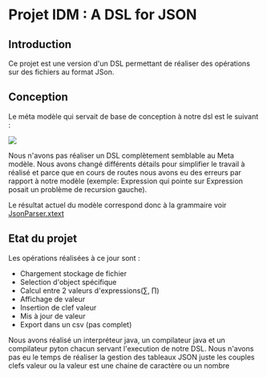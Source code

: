 # Projet IDM : A DSL for JSON
## Introduction

Ce projet est une version d'un DSL permettant de réaliser des opérations sur des fichiers au format JSon. 
## Conception
Le méta modèle qui servait de base de conception à notre dsl est le suivant : 

![](https://i.imgur.com/nWRaMdo.png)

Nous n'avons pas réaliser un DSL complètement semblable au Meta modèle.
Nous avons changé différents détails pour simplifier le travail à réalisé et parce que en cours de routes nous avons eu des erreurs par rapport à notre modèle  (exemple: Expression qui pointe sur Expression posait un problème de recursion gauche).

Le résultat actuel du modèle correspond donc à la grammaire voir [JsonParser.xtext](https://github.com/jamelbouat/IDM-Project-JsonParser/blob/master/org.xtext.idmproject/src/org/xtext/example/idmproject/JsonParser.xtext)

## Etat du projet
Les opérations réalisées à ce jour sont : 
- Chargement stockage de fichier
- Selection d'object spécifique
- Calcul entre 2 valeurs d'expressions(∑, ∏)
- Affichage de valeur
- Insertion de clef valeur
- Mis à jour de valeur
- Export dans un csv (pas complet)

Nous avons réalisé un interpréteur java, un compilateur java et un compilateur pyton chacun servant l'execution de notre DSL.
Nous n'avons pas eu le temps de réaliser la gestion des tableaux JSON juste les couples clefs valeur ou la valeur est une chaine de caractère ou un nombre


